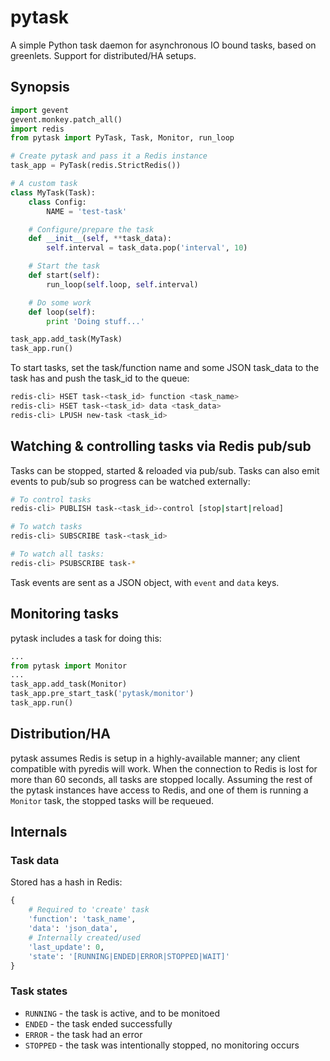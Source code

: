 # pytask

A simple Python task daemon for asynchronous IO bound tasks, based on greenlets. Support for distributed/HA setups.

## Synopsis

```py
import gevent
gevent.monkey.patch_all()
import redis
from pytask import PyTask, Task, Monitor, run_loop

# Create pytask and pass it a Redis instance
task_app = PyTask(redis.StrictRedis())

# A custom task
class MyTask(Task):
    class Config:
        NAME = 'test-task'

    # Configure/prepare the task
    def __init__(self, **task_data):
        self.interval = task_data.pop('interval', 10)

    # Start the task
    def start(self):
        run_loop(self.loop, self.interval)

    # Do some work
    def loop(self):
        print 'Doing stuff...'

task_app.add_task(MyTask)
task_app.run()
```

To start tasks, set the task/function name and some JSON task_data to the task has and push the task_id to the queue:

```sh
redis-cli> HSET task-<task_id> function <task_name>
redis-cli> HSET task-<task_id> data <task_data>
redis-cli> LPUSH new-task <task_id>
```


## Watching & controlling tasks via Redis pub/sub

Tasks can be stopped, started & reloaded via pub/sub. Tasks can also emit events to pub/sub so progress can be watched externally:

```sh
# To control tasks
redis-cli> PUBLISH task-<task_id>-control [stop|start|reload]

# To watch tasks
redis-cli> SUBSCRIBE task-<task_id>

# To watch all tasks:
redis-cli> PSUBSCRIBE task-*
```

Task events are sent as a JSON object, with `event` and `data` keys.


## Monitoring tasks

pytask includes a task for doing this:

```py
...
from pytask import Monitor
...
task_app.add_task(Monitor)
task_app.pre_start_task('pytask/monitor')
task_app.run()
```


## Distribution/HA

pytask assumes Redis is setup in a highly-available manner; any client compatible with pyredis will work. When the connection to Redis is lost for more than 60 seconds, all tasks are stopped locally. Assuming the rest of the pytask instances have access to Redis, and one of them is running a `Monitor` task, the stopped tasks will be requeued.


## Internals

### Task data

Stored has a hash in Redis:

```py
{
    # Required to 'create' task
    'function': 'task_name',
    'data': 'json_data',
    # Internally created/used
    'last_update': 0,
    'state': '[RUNNING|ENDED|ERROR|STOPPED|WAIT]'
}
```

### Task states

+ `RUNNING` - the task is active, and to be monitoed
+ `ENDED` - the task ended successfully
+ `ERROR` - the task had an error
+ `STOPPED` - the task was intentionally stopped, no monitoring occurs
